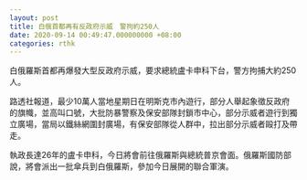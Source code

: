 ```yaml
---
layout: post
title: 白俄首都再有反政府示威　警拘約250人
date: 2020-09-14 00:49:47.000000000 +08:00
categories: rthk
---
```


白俄羅斯首都再爆發大型反政府示威，要求總統盧卡申科下台，警方拘捕大約250人。

路透社報道，最少10萬人當地星期日在明斯克市內遊行，部分人舉起象徵反政府的旗幟，並高叫口號，大批防暴警察及保安部隊封鎖市中心，部分示威者遊行到獨立廣場，當局以鐵絲網圍封廣場，有保安部隊從人群中，拉出部分示威者毆打及帶走。

執政長達26年的盧卡申科，今日將會前往俄羅斯與總統普京會面。俄羅斯國防部說，將會派出一批傘兵到白俄羅斯，參加今日展開的聯合軍演。
